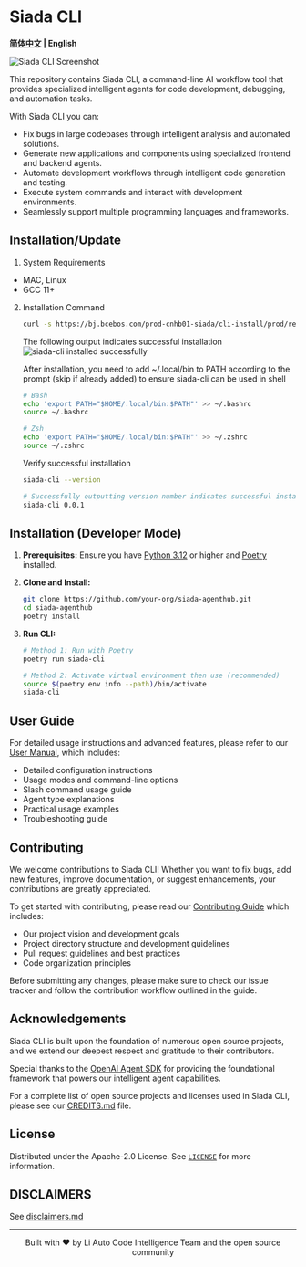 # Siada CLI

**[简体中文](./docs/zh-CN/README_zh.md) | English**

![Siada CLI Screenshot](./docs/assets/siada-cli-screenshot.png)

This repository contains Siada CLI, a command-line AI workflow tool that provides specialized intelligent agents for code development, debugging, and automation tasks.

With Siada CLI you can:

- Fix bugs in large codebases through intelligent analysis and automated solutions.
- Generate new applications and components using specialized frontend and backend agents.
- Automate development workflows through intelligent code generation and testing.
- Execute system commands and interact with development environments.
- Seamlessly support multiple programming languages and frameworks.

## Installation/Update

1. System Requirements
- MAC, Linux
- GCC 11+

2. Installation Command
   ```bash
   curl -s https://bj.bcebos.com/prod-cnhb01-siada/cli-install/prod/remote_install.sh | sh
   ```

   The following output indicates successful installation
   ![siada-cli installed successfully](./docs/assets/siada-cli-installed-successfully.png)

   After installation, you need to add ~/.local/bin to PATH according to the prompt (skip if already added) to ensure siada-cli can be used in shell
   ```bash
   # Bash
   echo 'export PATH="$HOME/.local/bin:$PATH"' >> ~/.bashrc
   source ~/.bashrc

   # Zsh 
   echo 'export PATH="$HOME/.local/bin:$PATH"' >> ~/.zshrc
   source ~/.zshrc
   ```

   Verify successful installation
   ```bash
   siada-cli --version

   # Successfully outputting version number indicates successful installation
   siada-cli 0.0.1
   ```
   

## Installation (Developer Mode)

1. **Prerequisites:** Ensure you have [Python 3.12](https://www.python.org/downloads/) or higher and [Poetry](https://python-poetry.org/docs/#installation) installed.

2. **Clone and Install:**
   ```bash
   git clone https://github.com/your-org/siada-agenthub.git
   cd siada-agenthub
   poetry install
   ```

3. **Run CLI:**
   ```bash
   # Method 1: Run with Poetry
   poetry run siada-cli
   
   # Method 2: Activate virtual environment then use (recommended)
   source $(poetry env info --path)/bin/activate
   siada-cli
   ```

## User Guide

For detailed usage instructions and advanced features, please refer to our [User Manual](docs/USERMANUAL.md), which includes:

- Detailed configuration instructions
- Usage modes and command-line options
- Slash command usage guide
- Agent type explanations
- Practical usage examples
- Troubleshooting guide



## Contributing

We welcome contributions to Siada CLI! Whether you want to fix bugs, add new features, improve documentation, or suggest enhancements, your contributions are greatly appreciated.

To get started with contributing, please read our [Contributing Guide](./docs/CONTRIBUTING.md) which includes:

- Our project vision and development goals
- Project directory structure and development guidelines
- Pull request guidelines and best practices
- Code organization principles

Before submitting any changes, please make sure to check our issue tracker and follow the contribution workflow outlined in the guide.

## Acknowledgements

Siada CLI is built upon the foundation of numerous open source projects, and we extend our deepest respect and gratitude to their contributors.

Special thanks to the [OpenAI Agent SDK](https://github.com/openai/openai-agent-sdk) for providing the foundational framework that powers our intelligent agent capabilities.

For a complete list of open source projects and licenses used in Siada CLI, please see our [CREDITS.md](./docs/CREDITS.md) file.

## License

Distributed under the Apache-2.0 License. See [`LICENSE`](LICENSE) for more information.

## DISCLAIMERS
See [disclaimers.md](./disclaimers.md)

----
<div align="center">
Built with ❤️ by Li Auto Code Intelligence Team and the open source community
</div>
